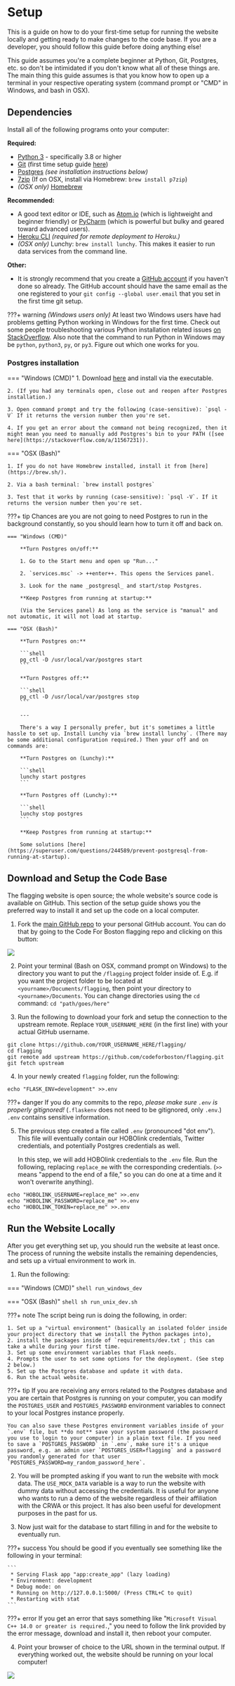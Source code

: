 # Setup

This is a guide on how to do your first-time setup for running the website locally and getting ready to make changes to the code base. If you are a developer, you should follow this guide before doing anything else!

This guide assumes you're a complete beginner at Python, Git, Postgres, etc. so don't be intimidated if you don't know what all of these things are. The main thing this guide assumes is that you know how to open up a terminal in your respective operating system (command prompt or "CMD" in Windows, and bash in OSX).

## Dependencies

Install all of the following programs onto your computer:

**Required:**

- [Python 3](https://www.python.org/downloads/) - specifically 3.8 or higher
- [Git](https://git-scm.com/book/en/v2/Getting-Started-Installing-Git) (first time setup guide [here](https://git-scm.com/book/en/v2/Getting-Started-First-Time-Git-Setup))
- [Postgres](https://www.postgresql.org/) _(see installation instructions below)_
- [7zip](https://www.7-zip.org/) (If on OSX, install via Homebrew: `brew install p7zip`)
- _(OSX only)_ [Homebrew](https://brew.sh/)

**Recommended:**

- A good text editor or IDE, such as [Atom.io](https://atom.io/) (which is lightweight and beginner friendly) or [PyCharm](https://www.jetbrains.com/pycharm/) (which is powerful but bulky and geared toward advanced users).
- [Heroku CLI](https://devcenter.heroku.com/articles/heroku-cli) _(required for remote deployment to Heroku.)_
- _(OSX only)_ Lunchy: `brew install lunchy`. This makes it easier to run data services from the command line.

**Other:**

- It is strongly recommend that you create a [GitHub account](https://github.com/) if you haven't done so already. The GitHub account should have the same email as the one registered to your `git config --global user.email` that you set in the first time git setup.

???+ warning
    _(Windows users only)_ At least two Windows users have had problems getting Python working in Windows for the first time. Check out some people troubleshooting various Python installation related issues [on StackOverflow](https://stackoverflow.com/questions/13596505/python-not-working-in-command-prompt). Also note that the command to run Python in Windows may be `python`, `python3`, `py`, or `py3`. Figure out which one works for you.

### Postgres installation

=== "Windows (CMD)"
    1. Download [here](https://www.postgresql.org/download/windows/) and install via the executable.

    2. (If you had any terminals open, close out and reopen after Postgres installation.)

    3. Open command prompt and try the following (case-sensitive): `psql -V` If it returns the version number then you're set.

    4. If you get an error about the command not being recognized, then it might mean you need to manually add Postgres's bin to your PATH ([see here](https://stackoverflow.com/a/11567231)).

=== "OSX (Bash)"

    1. If you do not have Homebrew installed, install it from [here](https://brew.sh/).

    2. Via a bash terminal: `brew install postgres`

    3. Test that it works by running (case-sensitive): `psql -V`. If it returns the version number then you're set.

???+ tip
    Chances are you are not going to need Postgres to run in the background constantly, so you should learn how to turn it off and back on.

    === "Windows (CMD)"

        **Turn Postgres on/off:**

        1. Go to the Start menu and open up "Run..."

        2. `services.msc` -> ++enter++. This opens the Services panel.

        3. Look for the name _postgresql_ and start/stop Postgres.

        **Keep Postgres from running at startup:**

        (Via the Services panel) As long as the service is "manual" and not automatic, it will not load at startup.

    === "OSX (Bash)"

        **Turn Postgres on:**

        ```shell
        pg_ctl -D /usr/local/var/postgres start
        ```

        **Turn Postgres off:**

        ```shell
        pg_ctl -D /usr/local/var/postgres stop
        ```

        ---

        There's a way I personally prefer, but it's sometimes a little hassle to set up. Install Lunchy via `brew install lunchy`. (There may be some additional configuration required.) Then your off and on commands are:

        **Turn Postgres on (Lunchy):**

        ```shell
        lunchy start postgres
        ```

        **Turn Postgres off (Lunchy):**

        ```shell
        lunchy stop postgres
        ```

        **Keep Postgres from running at startup:**

        Some solutions [here](https://superuser.com/questions/244589/prevent-postgresql-from-running-at-startup).

## Download and Setup the Code Base

The flagging website is open source; the whole website's source code is available on GitHub. This section of the setup guide shows you the preferred way to install it and set up the code on a local computer.

1. Fork the [main GitHub repo](https://github.com/codeforboston/flagging/) to your personal GitHub account. You can do that by going to the Code For Boston flagging repo and clicking on this button:

![](img/github_fork.png)

2. Point your terminal (Bash on OSX, command prompt on Windows) to the directory you want to put the `/flagging` project folder inside of. E.g. if you want the project folder to be located at `<yourname>/Documents/flagging`, then point your directory to `<yourname>/Documents`. You can change directories using the `cd` command: `cd "path/goes/here"`

3. Run the following to download your fork and setup the connection to the upstream remote. Replace `YOUR_USERNAME_HERE` (in the first line) with your actual GitHub username.

```shell
git clone https://github.com/YOUR_USERNAME_HERE/flagging/
cd flagging
git remote add upstream https://github.com/codeforboston/flagging.git
git fetch upstream
```

4. In your newly created `flagging` folder, run the following:

```shell
echo "FLASK_ENV=development" >>.env
```

???+ danger
    If you do any commits to the repo, _please make sure `.env` is properly gitignored!_ (`.flaskenv` does not need to be gitignored, only `.env`.) `.env` contains sensitive information.

5. The previous step created a file called `.env` (pronounced "dot env"). This file will eventually contain our HOBOlink credentials, Twitter credentials, and potentially Postgres credentials as well.

    In this step, we will add HOBOlink credentials to the `.env` file. Run the following, replacing `replace_me` with the corresponding credentials. (`>>` means "append to the end of a file," so you can do one at a time and it won't overwrite anything).

```shell
echo "HOBOLINK_USERNAME=replace_me" >>.env
echo "HOBOLINK_PASSWORD=replace_me" >>.env
echo "HOBOLINK_TOKEN=replace_me" >>.env
```

## Run the Website Locally

After you get everything set up, you should run the website at least once. The process of running the website installs the remaining dependencies, and sets up a virtual environment to work in.

1. Run the following:

=== "Windows (CMD)"
    ```shell
    run_windows_dev
    ```

=== "OSX (Bash)"
    ```shell
    sh run_unix_dev.sh
    ```

???+ note
    The script being run is doing the following, in order:

    1. Set up a "virtual environment" (basically an isolated folder inside your project directory that we install the Python packages into),
    2. install the packages inside of `requirements/dev.txt`; this can take a while during your first time.
    3. Set up some environment variables that Flask needs.
    4. Prompts the user to set some options for the deployment. (See step 2 below.)
    5. Set up the Postgres database and update it with data.
    6. Run the actual website.

???+ tip
    If you are receiving any errors related to the Postgres database and you are certain that Postgres is running on your computer, you can modify the `POSTGRES_USER` and `POSTGRES_PASSWORD` environment variables to connect to your local Postgres instance properly.

    You can also save these Postgres environment variables inside of your `.env` file, but **do not** save your system password (the password you use to login to your computer) in a plain text file. If you need to save a `POSTGRES_PASSWORD` in `.env`, make sure it's a unique password, e.g. an admin user `POSTGRES_USER=flagging` and a password you randomly generated for that user `POSTGRES_PASSWORD=my_random_password_here`.

2. You will be prompted asking if you want to run the website with mock data. The `USE_MOCK_DATA` variable is a way to run the website with dummy data without accessing the credentials. It is useful for anyone who wants to run a demo of the website regardless of their affiliation with the CRWA or this project. It has also been useful for development purposes in the past for us.

3. Now just wait for the database to start filling in and for the website to eventually run.

???+ success
    You should be good if you eventually see something like the following in your terminal:

    ```
     * Serving Flask app "app:create_app" (lazy loading)
     * Environment: development
     * Debug mode: on
     * Running on http://127.0.0.1:5000/ (Press CTRL+C to quit)
     * Restarting with stat
    ```

???+ error
    If you get an error that says something like "`Microsoft Visual C++ 14.0 or greater is required.`," you need to follow the link provided by the error message, download and install it, then reboot your computer.

4. Point your browser of choice to the URL shown in the terminal output. If everything worked out, the website should be running on your local computer!

![](img/successful_run.png)
